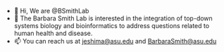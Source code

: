 - 👋 Hi, We are @BSmithLab
- 👀 The Barbara Smith Lab is interested in the integration of top-down systems biology and bioinformatics to address questions related to human health and disease.
- 📫 You can reach us at jeshima@asu.edu and BarbaraSmith@asu.edu 

<!---
BSmithLab/BSmithLab is a ✨ special ✨ repository because its `README.md` (this file) appears on your GitHub profile.
You can click the Preview link to take a look at your changes.
--->
